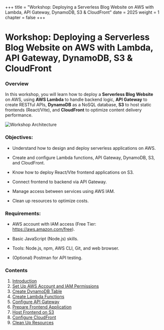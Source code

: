 +++
title = "Workshop: Deploying a Serverless Blog Website on AWS with Lambda, API Gateway, DynamoDB, S3 & CloudFront"
date = 2025
weight = 1
chapter = false
+++

# Workshop: Deploying a Serverless Blog Website on AWS with Lambda, API Gateway, DynamoDB, S3 & CloudFront

### Overview

In this workshop, you will learn how to deploy a **Serverless Blog Website** on AWS, using **AWS Lambda** to handle backend logic, **API Gateway** to create RESTful APIs, **DynamoDB** as a NoSQL database, **S3** to host static frontends (React/Vite), and **CloudFront** to optimize content delivery performance.

![Workshop Architecture](/images/workshop_architecture.png)

### Objectives:

- Understand how to design and deploy serverless applications on AWS.

- Create and configure Lambda functions, API Gateway, DynamoDB, S3, and CloudFront.

- Know how to deploy React/Vite frontend applications on S3.

- Connect frontend to backend via API Gateway.

- Manage access between services using AWS IAM.

- Clean up resources to optimize costs.

### Requirements:

- AWS account with IAM access (Free Tier: https://aws.amazon.com/free).

- Basic JavaScript (Node.js) skills.

- Tools: Node.js, npm, AWS CLI, Git, and web browser.

- (Optional) Postman for API testing.

### Contents

1. [Introduction](1-Introduction/)
2. [Set Up AWS Account and IAM Permissions](2-Set-Up-AWS-Account-and-IAM-Permissions/)
3. [Create DynamoDB Table](3-Create-DynamoDB-Table/)
4. [Create Lambda Functions](4-Create-Lambda-Functions/)
5. [Configure API Gateway](5-Configure-API-Gateway/)
6. [Prepare Frontend Application](6-Prepare-Frontend-Application/)
7. [Host Frontend on S3](7-Host-Frontend-on-S3/)
8. [Configure CloudFront](8-Configure-CloudFront/)
9. [Clean Up Resources](9-Clean-Up-Resources/)
